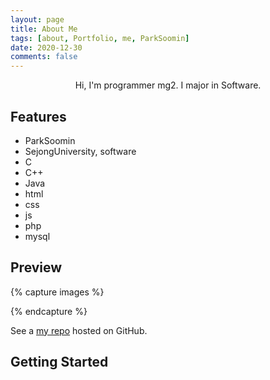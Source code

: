 ```yaml
---
layout: page
title: About Me
tags: [about, Portfolio, me, ParkSoomin]
date: 2020-12-30
comments: false
---
```

    
<center>Hi, I'm programmer mg2. I major in Software.</center>

## Features
* ParkSoomin
* SejongUniversity, software
* C
* C++
* Java
* html
* css
* js
* php
* mysql

## Preview

{% capture images %}

{% endcapture %}

See a [my repo](http://github.com/moong2) hosted on GitHub.

## Getting Started
